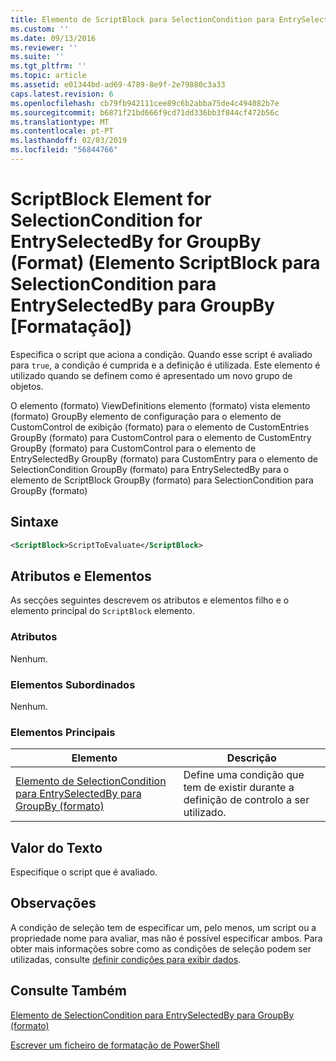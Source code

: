 ```yaml
---
title: Elemento de ScriptBlock para SelectionCondition para EntrySelectedBy para GroupBy (formato) | Documentos da Microsoft
ms.custom: ''
ms.date: 09/13/2016
ms.reviewer: ''
ms.suite: ''
ms.tgt_pltfrm: ''
ms.topic: article
ms.assetid: e01344bd-ad69-4789-8e9f-2e79880c3a33
caps.latest.revision: 6
ms.openlocfilehash: cb79fb942111cee89c6b2abba75de4c494082b7e
ms.sourcegitcommit: b6871f21bd666f9cd71dd336bb3f844cf472b56c
ms.translationtype: MT
ms.contentlocale: pt-PT
ms.lasthandoff: 02/03/2019
ms.locfileid: "56844766"
---
```

# <a name="scriptblock-element-for-selectioncondition-for-entryselectedby-for-groupby-format"></a>ScriptBlock Element for SelectionCondition for EntrySelectedBy for GroupBy (Format) (Elemento ScriptBlock para SelectionCondition para EntrySelectedBy para GroupBy [Formatação])

Especifica o script que aciona a condição. Quando esse script é avaliado para `true`, a condição é cumprida e a definição é utilizada. Este elemento é utilizado quando se definem como é apresentado um novo grupo de objetos.

O elemento (formato) ViewDefinitions elemento (formato) vista elemento (formato) GroupBy elemento de configuração para o elemento de CustomControl de exibição (formato) para o elemento de CustomEntries GroupBy (formato) para CustomControl para o elemento de CustomEntry GroupBy (formato) para CustomControl para o elemento de EntrySelectedBy GroupBy (formato) para CustomEntry para o elemento de SelectionCondition GroupBy (formato) para EntrySelectedBy para o elemento de ScriptBlock GroupBy (formato) para SelectionCondition para GroupBy (formato)

## <a name="syntax"></a>Sintaxe

```xml
<ScriptBlock>ScriptToEvaluate</ScriptBlock>
```

## <a name="attributes-and-elements"></a>Atributos e Elementos

As secções seguintes descrevem os atributos e elementos filho e o elemento principal do `ScriptBlock` elemento.

### <a name="attributes"></a>Atributos

Nenhum.

### <a name="child-elements"></a>Elementos Subordinados

Nenhum.

### <a name="parent-elements"></a>Elementos Principais

|Elemento|Descrição|
|-------------|-----------------|
|[Elemento de SelectionCondition para EntrySelectedBy para GroupBy (formato)](./selectioncondition-element-for-entryselectedby-for-groupby-format.md)|Define uma condição que tem de existir durante a definição de controlo a ser utilizado.|

## <a name="text-value"></a>Valor do Texto

Especifique o script que é avaliado.

## <a name="remarks"></a>Observações

A condição de seleção tem de especificar um, pelo menos, um script ou a propriedade nome para avaliar, mas não é possível especificar ambos. Para obter mais informações sobre como as condições de seleção podem ser utilizadas, consulte [definir condições para exibir dados](./defining-conditions-for-displaying-data.md).

## <a name="see-also"></a>Consulte Também

[Elemento de SelectionCondition para EntrySelectedBy para GroupBy (formato)](./selectioncondition-element-for-entryselectedby-for-groupby-format.md)

[Escrever um ficheiro de formatação de PowerShell](./writing-a-powershell-formatting-file.md)
